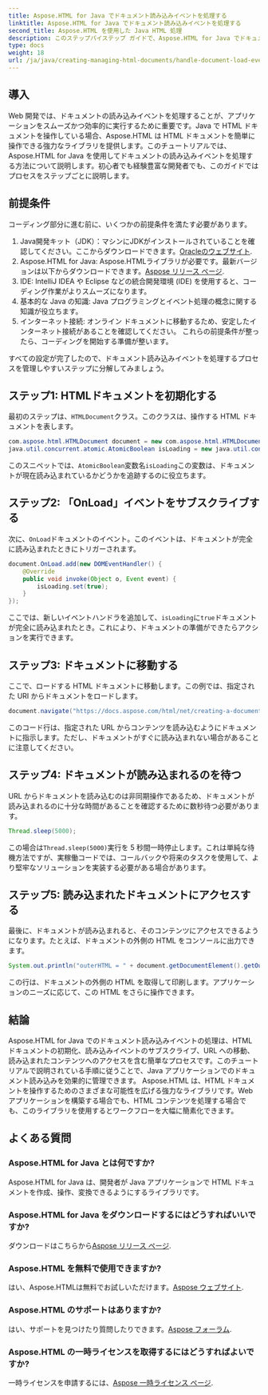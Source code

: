 ```yaml
---
title: Aspose.HTML for Java でドキュメント読み込みイベントを処理する
linktitle: Aspose.HTML for Java でドキュメント読み込みイベントを処理する
second_title: Aspose.HTML を使用した Java HTML 処理
description: このステップバイステップ ガイドで、Aspose.HTML for Java でドキュメント読み込みイベントを処理する方法を学習します。Web アプリケーションを強化します。
type: docs
weight: 18
url: /ja/java/creating-managing-html-documents/handle-document-load-events/
---
```

## 導入
Web 開発では、ドキュメントの読み込みイベントを処理することが、アプリケーションをスムーズかつ効率的に実行するために重要です。Java で HTML ドキュメントを操作している場合、Aspose.HTML は HTML ドキュメントを簡単に操作できる強力なライブラリを提供します。このチュートリアルでは、Aspose.HTML for Java を使用してドキュメントの読み込みイベントを処理する方法について説明します。初心者でも経験豊富な開発者でも、このガイドではプロセスをステップごとに説明します。
## 前提条件
コーディング部分に進む前に、いくつかの前提条件を満たす必要があります。
1.  Java開発キット（JDK）：マシンにJDKがインストールされていることを確認してください。ここからダウンロードできます。[Oracleのウェブサイト](https://www.oracle.com/java/technologies/javase-jdk11-downloads.html).
2. Aspose.HTML for Java: Aspose.HTMLライブラリが必要です。最新バージョンは以下からダウンロードできます。[Aspose リリース ページ](https://releases.aspose.com/html/java/).
3. IDE: IntelliJ IDEA や Eclipse などの統合開発環境 (IDE) を使用すると、コーディング作業がよりスムーズになります。
4. 基本的な Java の知識: Java プログラミングとイベント処理の概念に関する知識が役立ちます。
5. インターネット接続: オンライン ドキュメントに移動するため、安定したインターネット接続があることを確認してください。
これらの前提条件が整ったら、コーディングを開始する準備が整います。

すべての設定が完了したので、ドキュメント読み込みイベントを処理するプロセスを管理しやすいステップに分解してみましょう。
## ステップ1: HTMLドキュメントを初期化する
最初のステップは、`HTMLDocument`クラス。このクラスは、操作する HTML ドキュメントを表します。
```java
com.aspose.html.HTMLDocument document = new com.aspose.html.HTMLDocument();
java.util.concurrent.atomic.AtomicBoolean isLoading = new java.util.concurrent.atomic.AtomicBoolean(false);
```
このスニペットでは、`AtomicBoolean`変数名`isLoading`この変数は、ドキュメントが現在読み込まれているかどうかを追跡するのに役立ちます。
## ステップ2: 「OnLoad」イベントをサブスクライブする
次に、`OnLoad`ドキュメントのイベント。このイベントは、ドキュメントが完全に読み込まれたときにトリガーされます。 
```java
document.OnLoad.add(new DOMEventHandler() {
    @Override
    public void invoke(Object o, Event event) {
        isLoading.set(true);
    }
});
```
ここでは、新しいイベントハンドラを追加して、`isLoading`に`true`ドキュメントが完全に読み込まれたとき。これにより、ドキュメントの準備ができたらアクションを実行できます。
## ステップ3: ドキュメントに移動する
ここで、ロードする HTML ドキュメントに移動します。この例では、指定された URI からドキュメントをロードします。
```java
document.navigate("https://docs.aspose.com/html/net/creating-a-document/document.html");
```
このコード行は、指定された URL からコンテンツを読み込むようにドキュメントに指示します。ただし、ドキュメントがすぐに読み込まれない場合があることに注意してください。
## ステップ4: ドキュメントが読み込まれるのを待つ
URL からドキュメントを読み込むのは非同期操作であるため、ドキュメントが読み込まれるのに十分な時間があることを確認するために数秒待つ必要があります。 
```java
Thread.sleep(5000);
```
この場合は`Thread.sleep(5000)`実行を 5 秒間一時停止します。これは単純な待機方法ですが、実稼働コードでは、コールバックや将来のタスクを使用して、より堅牢なソリューションを実装する必要がある場合があります。
## ステップ5: 読み込まれたドキュメントにアクセスする
最後に、ドキュメントが読み込まれると、そのコンテンツにアクセスできるようになります。たとえば、ドキュメントの外側の HTML をコンソールに出力できます。
```java
System.out.println("outerHTML = " + document.getDocumentElement().getOuterHTML());
```
この行は、ドキュメントの外側の HTML を取得して印刷します。アプリケーションのニーズに応じて、この HTML をさらに操作できます。
## 結論
Aspose.HTML for Java でのドキュメント読み込みイベントの処理は、HTML ドキュメントの初期化、読み込みイベントのサブスクライブ、URL への移動、読み込まれたコンテンツへのアクセスを含む簡単なプロセスです。このチュートリアルで説明されている手順に従うことで、Java アプリケーションでのドキュメント読み込みを効果的に管理できます。
Aspose.HTML は、HTML ドキュメントを操作するためのさまざまな可能性を広げる強力なライブラリです。Web アプリケーションを構築する場合でも、HTML コンテンツを処理する場合でも、このライブラリを使用するとワークフローを大幅に簡素化できます。
## よくある質問
### Aspose.HTML for Java とは何ですか?
Aspose.HTML for Java は、開発者が Java アプリケーションで HTML ドキュメントを作成、操作、変換できるようにするライブラリです。
### Aspose.HTML for Java をダウンロードするにはどうすればいいですか?
ダウンロードはこちらから[Aspose リリース ページ](https://releases.aspose.com/html/java/).
### Aspose.HTML を無料で使用できますか?
はい、Aspose.HTMLは無料でお試しいただけます。[Aspose ウェブサイト](https://releases.aspose.com/).
### Aspose.HTML のサポートはありますか?
はい、サポートを見つけたり質問したりできます。[Aspose フォーラム](https://forum.aspose.com/c/html/29).
### Aspose.HTML の一時ライセンスを取得するにはどうすればよいですか?
一時ライセンスを申請するには、[Aspose 一時ライセンス ページ](https://purchase.aspose.com/temporary-license/).
